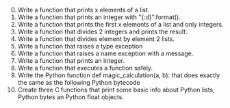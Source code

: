 0. Write a function that prints x elements of a list.
1. Write a function that prints an integer with "{:d}".format().
2. Write a function that prints the first x elements of a list and only integers.
3. Write a function that divides 2 integers and prints the result.
4. Write a function that divides element by element 2 lists.
5. Write a function that raises a type exception
6. Write a function that raises a name exception with a message.
7. Write a function that prints an integer.
8. Write a function that executes a function safely.
9. Write the Python function def magic_calculation(a, b): that does exactly the same as the following Python bytecode
10. Create three C functions that print some basic info about Python lists, Python bytes an Python float objects.
